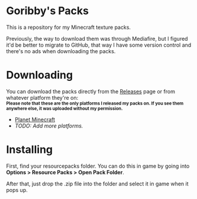 # Goribby's Packs

This is a repository for my Minecraft texture packs.

Previously, the way to download them was through Mediafire, but I figured it'd be better to migrate to GitHub, that way I have some version control and there's no ads when downloading the packs.

# Downloading

You can download the packs directly from the [Releases](https://github.com/goribby/Goribbys-Packs/releases) page or from whatever platform they're on:
<br><sub>**Please note that these are the only platforms I released my packs on. If you see them anywhere else, it was uploaded without my permission.**</sub><br>

- [Planet Minecraft](https://www.planetminecraft.com/member/goribby/submissions)
- *TODO: Add more platforms.*

# Installing

First, find your resourcepacks folder. You can do this in game by going into **Options > Resource Packs > Open Pack Folder**.

After that, just drop the .zip file into the folder and select it in game when it pops up.
